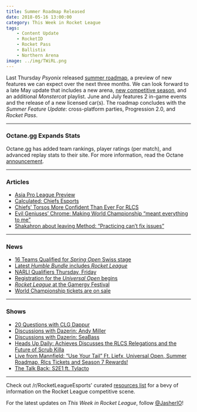 ```yaml
---
title: Summer Roadmap Released
date: 2018-05-16 13:00:00
category: This Week in Rocket League
tags:
    - Content Update
    - RocketID
    - Rocket Pass
    - Ballistix
    - Northern Arena
image: ../img/TWiRL.png
---
```


Last Thursday _Psyonix_ released [summer roadmap](https://www.reddit.com/r/RocketLeague/comments/8ii3kk/rocket_league_roadmap_summer_2018/), a preview of new features we can expect over the next three months. We can look forward to a late May update that includes a new arena, [new competitive season](https://www.reddit.com/r/RocketLeague/comments/8jnng0/competitive_season_7_rewards_preview_and_season_8/), and an additional _Monstercat_ playlist. June and July features 2 in-game events and the release of a new licensed car(s). The roadmap concludes with the _Summer Feature Update_: cross-platform parties, Progression 2.0, and _Rocket Pass_.

---

### Octane.gg Expands Stats

Octane.gg has added team rankings, player ratings (per match), and advanced replay stats to their site. For more information, read the Octane [announcement](https://octane.gg/news/introducing-team-rankings-player-ratings-and-replay-stats/).

---

### Articles

- [Asia Pro League Preview](https://octane.gg/news/asia-pro-league-season-2-preview/)
- [Calculated: Chiefs Esports](https://www.rocketleagueesports.com/news/calculated--8--chiefs-esports/)
- [Chiefs’ Torsos More Confident Than Ever For RLCS](https://armchairallamericans.com/chiefs-torsos-more-confident-than-ever-for-rlcs/)
- [Evil Geniuses’ Chrome: Making World Championship “meant everything to me”](http://rocketeers.gg/interview-evil-geniuses-chrome/)
- [Shakahron about leaving Method: “Practicing can’t fix issues”](http://rocketeers.gg/interview-shakahron-method-the-bricks-rlrs-performance/)

---

### News

- [16 Teams Qualified for _Spring Open_ Swiss stage](https://twitter.com/RivalEsportsGG/status/996186246039810049)
- [Latest _Humble Bundle_ includes _Rocket League_](https://twitter.com/humble/status/996452302587383808)
- [NARLI Qualifiers Thursday, Friday](http://www.northernarena.ca/narli/)
- [Registration for the _Universal Open_ begins](https://twitter.com/UniversalOpen/status/996138338556968965)
- [_Rocket League_ at the Gamergy Festival](http://www.gamergy.es/index.php/gy9-gamergyopen-rocket)
- [World Championship tickets are on sale](https://www.seetickets.com/event/rocket-league-world-championship/queen-elizabeth-olympic-park-copper-box-arena/1224521)

---

### Shows

- [20 Questions with CLG Dappur](https://www.youtube.com/watch?v=5_5JFkFGUI8&feature=share)
- [Discussions with Dazerin: Andy Miller](https://youtu.be/KcOAsiedlNU)
- [Discussions with Dazerin: SeaBass](https://www.youtube.com/watch?v=vH5xKgzZ0zE)
- [Heads Up Daily: Achieves Discusses the RLCS Relegations and the Future of Scrub Killa](https://www.youtube.com/watch?v=db1k9M-Hkck)
- [Live from Mannfield: “Use Your Tail” Ft. Liefx, Universal Open, Summer Roadmap, Rlcs Tickets and Season 7 Rewards!](http://www.lfmannfield.com/episodes/2018/5/15/ep111-use-your-tail-ft-liefx-universal-open-summer-roadmap-rlcs-tickets-and-season-7-rewards)
- [The Talk Back: S2E1 ft. Tylacto](https://www.twitch.tv/videos/260426567)

---

Check out /r/RocketLeagueEsports' curated [resources list](https://www.reddit.com/r/RocketLeagueEsports/wiki/links) for a bevy of information on the Rocket League competitive scene.

For the latest updates on _This Week in Rocket League_, follow [@JasherIO](https://twitter.com/JasherIO)!

